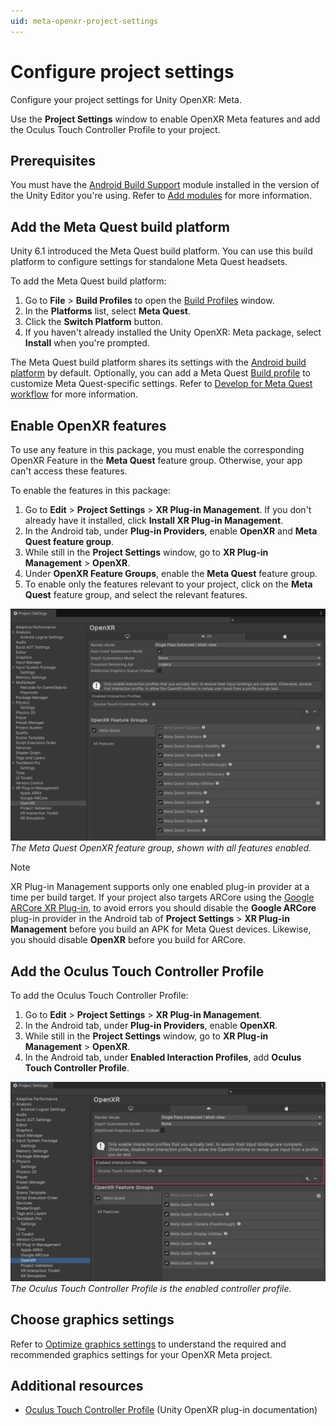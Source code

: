 ```yaml
---
uid: meta-openxr-project-settings
---
```

# Configure project settings

Configure your project settings for Unity OpenXR: Meta.

Use the **Project Settings** window to enable OpenXR Meta features and add the Oculus Touch Controller Profile to your project.

## Prerequisites

You must have the [Android Build Support](xref:um-android-install-dependencies) module installed in the version of the Unity Editor you're using. Refer to [Add modules](https://docs.unity3d.com/hub/manual/AddModules.html) for more information.

<a id="build-platform"></a>

## Add the Meta Quest build platform

Unity 6.1 introduced the Meta Quest build platform. You can use this build platform to configure settings for standalone Meta Quest headsets.

To add the Meta Quest build platform:

1. Go to **File** &gt; **Build Profiles** to open the [Build Profiles](xref:um-build-profiles-reference) window.
1. In the **Platforms** list, select **Meta Quest**.
1. Click the **Switch Platform** button.
1. If you haven't already installed the Unity OpenXR: Meta package, select **Install** when you're prompted.

The Meta Quest build platform shares its settings with the [Android build platform](xref:um-android-build-settings) by default. Optionally, you can add a Meta Quest [Build profile](xref:um-build-profiles) to customize Meta Quest-specific settings. Refer to [Develop for Meta Quest workflow](xref:um-xr-meta-quest-develop) for more information.

<a id="enable-openxr-features"></a>

## Enable OpenXR features

To use any feature in this package, you must enable the corresponding OpenXR Feature in the **Meta Quest** feature group. Otherwise, your app can't access these features.

To enable the features in this package:

1. Go to **Edit** &gt; **Project Settings** &gt; **XR Plug-in Management**. If you don't already have it installed, click **Install XR Plug-in Management**.
2. In the Android tab, under **Plug-in Providers**, enable **OpenXR** and **Meta Quest feature group**.
3. While still in the **Project Settings** window, go to **XR Plug-in Management** &gt; **OpenXR**.
4. Under **OpenXR Feature Groups**, enable the **Meta Quest** feature group.
5. To enable only the features relevant to your project, click on the **Meta Quest** feature group, and select the relevant features.

![Unity's Project Settings window is open to XR Plug-in Management &gt; OpenXR, showing a list of enabled features in the Meta Quest feature group](../images/openxr-features-all.png)<br/>*The Meta Quest OpenXR feature group, shown with all features enabled.*

> [!NOTE]
> XR Plug-in Management supports only one enabled plug-in provider at a time per build target. If your project also targets ARCore using the [Google ARCore XR Plug-in](https://docs.unity3d.com/Packages/com.unity.xr.arcore@6.0), to avoid errors you should disable the **Google ARCore** plug-in provider in the Android tab of **Project Settings** &gt; **XR Plug-in Management** before you build an APK for Meta Quest devices. Likewise, you should disable **OpenXR** before you build for ARCore.

## Add the Oculus Touch Controller Profile

To add the Oculus Touch Controller Profile:

1. Go to **Edit** &gt; **Project Settings** &gt; **XR Plug-in Management**.
2. In the Android tab, under **Plug-in Providers**, enable **OpenXR**.
3. While still in the **Project Settings** window, go to **XR Plug-in Management** &gt; **OpenXR**.
4. In the Android tab, under **Enabled Interaction Profiles**, add **Oculus Touch Controller Profile**.

![Unity's Project Settings window is open to XR Plug-in Management > OpenXR. The Enabled Controller Profile contains the Oculus Touch Controller Profile.](../images/oculus-controller-profile.png)<br/>*The Oculus Touch Controller Profile is the enabled controller profile.*

## Choose graphics settings

Refer to [Optimize graphics settings](xref:meta-openxr-graphics-settings) to understand the required and recommended graphics settings for your OpenXR Meta project.

## Additional resources

* [Oculus Touch Controller Profile](xref:openxr-oculus-touch-controller-profile) (Unity OpenXR plug-in documentation)
